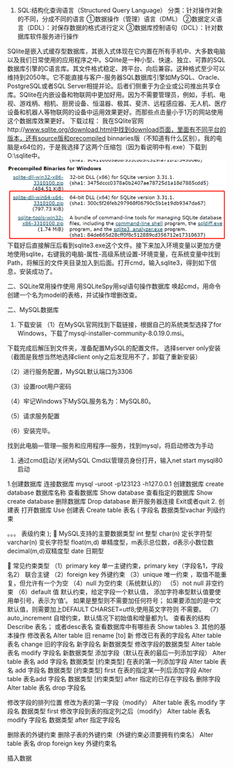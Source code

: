 1.	SQL:结构化查询语言（Structured Query Language）
分类：针对操作对象的不同，分成不同的语言
①数据操作（管理）语言（DML）
②数据定义语言（DDL）：对保存数据的格式进行定义
③数据库控制语句（DCL）：针对数据库软件服务进行操作

SQlite是嵌入式缓存型数据库，其嵌入式体现在它内置在所有手机中、大多数电脑以及我们日常使用的应用程序之中。SQlite是一种小型、快速、独立、可靠的SQL数据库引擎的C语言库。其文件格式稳定、跨平台、向后兼容。这种格式至少可以维持到2050年。它不能直接与客户-服务器SQL数据库引擎如MySQL、Oracle、PostgreSQL或者SQL Server相提并论。后者们侧重于为企业或公司推出共享仓库。SQlite在内嵌设备和物联网中更加好用。因为不需要管理员，例如，手机、电视、游戏柄、相机、厨房设备、恒温器、极其、斐济、远程感应器、无人机、医疗设备和机器人等物联网的设备中运用效果更好。而那些点击量小于1万的网站使用这个数据库效果更好。
下载过程：
我在SQlite官网http://www.sqlite.org/download.html中找到download页面，里面有不同平台的版本，还有source版和precompiled binnaries版（不知道有什么区别）。我的电脑是x64位的，于是我选择了这两个压缩包（因为看说明中有.exe）下载到O:\sqlite中。
![01](https://github.com/YuriOnee/ResearchOnRDBMS/blob/master/img/image001.png) 
下载好后直接解压后看到sqlite3.exe这个文件。接下来加入环境变量以更加方便地使用sqlite，右键我的电脑-属性-高级系统设置-环境变量，在系统变量中找到Path，将解压的文件夹目录加入到后面。打开cmd，输入sqlite3，得到如下信息，安装成功了。
 
二、SQLite常用操作使用
用SQLiteSpy用sql语句操作数据库
唤起cmd，用命令创建一个名为model的表格，并试操作增删改查。
 

二、MySQL数据库
1. 下载安装
（1）在MySQL官网找到下载链接，根据自己的系统类型选择了for Windows，下载了mysql-installer-community-8.0.19.0.msi。
 
下载完成后解压到文件夹，准备配置MySQL的配置文件。
选择server only安装（截图是我想当然地选择client only之后发现用不了，卸载了重新安装）
 
（2）进行服务配置，MySQL默认端口为3306
 
（3）设置root用户密码
 
（4）牢记Windows下MySQL服务名为：MySQL80。
 
（5）请求服务配置
 
（6）安装完毕。

找到此电脑—管理—服务和应用程序—服务，找到mysql，将启动修改为手动
 
1.	通过cmd启动/关闭MySQL
Cmd以管理员身份打开，输入net start mysql80启动
 



1.创建数据库
连接数据库
mysql -uroot -p123123 -h127.0.0.1
创建数据库
create database 数据库名称
查看数据库
Show database
查看指定的数据库
Show create database
删除数据库
Drop database
断开服务器连接
Exit或者quit
2.	创建表
打开数据库
Use
创建表
Create table 表名
(
字段名 数据类型vachar 列级约束

。。。
表级约束
);
	MySQL支持的主要数据类型
int  整型
char(n) 定长字符型
varchar(n) 变长字符型
float(m,d) 单精度型，m表示总位数，d表示小数位数
decimal(m,d)双精度型
date 日期型

	常见约束类型
（1）primary key       单一主键约束，primary key（字段名1，字段名2）  联合主键
（2）foreign key        外键约束
（3）unique               唯一约束 ，取值不能重复，但允许有一个为空
（4）null                    为空约束（系统默认的）
（5）not null              非空约束
（6）default 值           默认约束，给定字段一个默认值，
添加字符串型默认值要使用单引号，表示为‘值’。
如果是整型则不需要加任何符号； 
如果要添加的是中文默认值，则需要加上DEFAULT CHARSET=utf8;使用英文字符则 不需要。
（7）auto_increment   自增约束，默认情况下初始值和增量都为1。
查看表的结构
Describe 表名； 或者desc表名
查看数据库中有哪些表
Show tables
3.	其他的基本操作
修改表名
Alter table 旧 rename [to] 新
修改已有表的字段名
Alter table 表名 change 旧的字段名 新字段名 新数据类型
修改字段的数据类型
Alter table 表名 modify 字段名 新数据类型
添加字段（默认在表的最后一列添加字段）
Alter table 表名 add 字段名 数据类型 [约束类型]
在表的第一列添加字段
Alter table 表名 add 字段名 数据类型 [约束类型] first
在表的指定某一列后添加字段
Alter table 表名add 字段名 数据类型 [约束类型] after 指定的已存在字段名
删除字段
Alter table 表名 drop 字段名

修改字段的排列位置
修改为表的第一字段（modify）
Alter table 表名 modify 字段名 数据类型 first
修改字段到表的指定列之后（modify）
Alter table 表名 modify 字段名 数据类型 after 指定字段名

删除表的外键约束
删除子表的外键约束（外键约束必须要拥有约束名）
Alter table 表名 drop foreign key 外键约束名

插入数据

